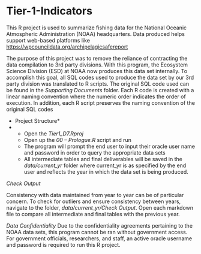 # Tier-1-Indicators

This R project is used to summarize fishing data for the National Oceanic Atmospheric Administration (NOAA) headquarters.   Data produced helps support web-based platforms like https://wpcouncildata.org/archipelagicsafereport 

The purpose of this project was to remove the reliance of contracting the data compilation to 3rd party divisions. With this program, the Ecosystem Science Division (ESD) at NOAA now produces this data set internally. To accomplish this goal, all SQL codes used to produce the data set by our 3rd party division was translated to R scripts. The original SQL code used can be found in the *Supporting Documents* folder. Each R code is created with a linear naming convention where the numeric order indicates the order of execution. In addition, each R script preserves the naming convention of the original SQL codes

* Project Structure*
* 
	- Open the *Tier1_D7.Rproj*
	- Open up the *00 – Prologue.R* script and run 
	- The program will prompt the end user to input their oracle user name and password in order to query the appropriate data sets
	- All intermediate tables and final deliverables will be saved in the *data/current_yr* folder where current_yr is as specified by the end user and reflects the year in which the data set is being produced. 

*Check Output* 

Consistency with data maintained from year to year can be of particular concern. To check for outliers and ensure consistency between years, navigate to the folder, *data/current_yr/Check Output*. Open each markdown file to compare all intermediate and final tables with the previous year.  

*Data Confidentiality*
Due to the confidentiality agreements pertaining to the NOAA data sets, this program cannot be ran without government access. For government officials, researchers, and staff, an active oracle username and password is required to run this R project. 


